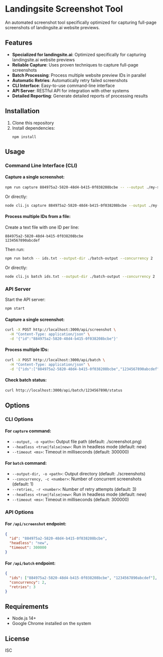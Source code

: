 # Landingsite Screenshot Tool

An automated screenshot tool specifically optimized for capturing full-page screenshots of landingsite.ai website previews.

## Features

- **Specialized for landingsite.ai**: Optimized specifically for capturing landingsite.ai website previews
- **Reliable Capture**: Uses proven techniques to capture full-page screenshots
- **Batch Processing**: Process multiple website preview IDs in parallel
- **Automatic Retries**: Automatically retry failed screenshots
- **CLI Interface**: Easy-to-use command-line interface
- **API Server**: RESTful API for integration with other systems
- **Detailed Reporting**: Generate detailed reports of processing results

## Installation

1. Clone this repository
2. Install dependencies:
   ```
   npm install
   ```

## Usage

### Command Line Interface (CLI)

#### Capture a single screenshot:

```bash
npm run capture 884975a2-5820-48d4-b415-0f038208bcbe -- --output ./my-screenshot.png
```

Or directly:

```bash
node cli.js capture 884975a2-5820-48d4-b415-0f038208bcbe --output ./my-screenshot.png
```

#### Process multiple IDs from a file:

Create a text file with one ID per line:

```
884975a2-5820-48d4-b415-0f038208bcbe
1234567890abcdef
```

Then run:

```bash
npm run batch -- ids.txt --output-dir ./batch-output --concurrency 2
```

Or directly:

```bash
node cli.js batch ids.txt --output-dir ./batch-output --concurrency 2
```

### API Server

Start the API server:

```bash
npm start
```

#### Capture a single screenshot:

```bash
curl -X POST http://localhost:3000/api/screenshot \
  -H "Content-Type: application/json" \
  -d '{"id":"884975a2-5820-48d4-b415-0f038208bcbe"}'
```

#### Process multiple IDs:

```bash
curl -X POST http://localhost:3000/api/batch \
  -H "Content-Type: application/json" \
  -d '{"ids":["884975a2-5820-48d4-b415-0f038208bcbe","1234567890abcdef"]}'
```

#### Check batch status:

```bash
curl http://localhost:3000/api/batch/1234567890/status
```

## Options

### CLI Options

#### For `capture` command:

- `--output, -o <path>`: Output file path (default: ./screenshot.png)
- `--headless <true|false|new>`: Run in headless mode (default: new)
- `--timeout <ms>`: Timeout in milliseconds (default: 300000)

#### For `batch` command:

- `--output-dir, -o <path>`: Output directory (default: ./screenshots)
- `--concurrency, -c <number>`: Number of concurrent screenshots (default: 1)
- `--retries, -r <number>`: Number of retry attempts (default: 3)
- `--headless <true|false|new>`: Run in headless mode (default: new)
- `--timeout <ms>`: Timeout in milliseconds (default: 300000)

### API Options

#### For `/api/screenshot` endpoint:

```json
{
  "id": "884975a2-5820-48d4-b415-0f038208bcbe",
  "headless": "new",
  "timeout": 300000
}
```

#### For `/api/batch` endpoint:

```json
{
  "ids": ["884975a2-5820-48d4-b415-0f038208bcbe", "1234567890abcdef"],
  "concurrency": 2,
  "retries": 3
}
```

## Requirements

- Node.js 14+
- Google Chrome installed on the system

## License

ISC